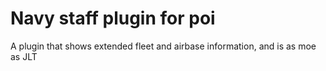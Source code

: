 # Navy staff plugin for poi
A plugin that shows extended fleet and airbase information, and is as moe as JLT
